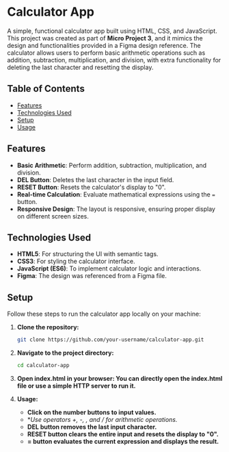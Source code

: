 # Calculator App

A simple, functional calculator app built using HTML, CSS, and JavaScript. This project was created as part of **Micro Project 3**, and it mimics the design and functionalities provided in a Figma design reference. The calculator allows users to perform basic arithmetic operations such as addition, subtraction, multiplication, and division, with extra functionality for deleting the last character and resetting the display.


## Table of Contents
- [Features](#features)
- [Technologies Used](#technologies-used)
- [Setup](#setup)
- [Usage](#usage)

## Features
- **Basic Arithmetic**: Perform addition, subtraction, multiplication, and division.
- **DEL Button**: Deletes the last character in the input field.
- **RESET Button**: Resets the calculator's display to "0".
- **Real-time Calculation**: Evaluate mathematical expressions using the `=` button.
- **Responsive Design**: The layout is responsive, ensuring proper display on different screen sizes.

## Technologies Used
- **HTML5**: For structuring the UI with semantic tags.
- **CSS3**: For styling the calculator interface.
- **JavaScript (ES6)**: To implement calculator logic and interactions.
- **Figma**: The design was referenced from a Figma file.

## Setup
Follow these steps to run the calculator app locally on your machine:

1. **Clone the repository:**
   ```bash
   git clone https://github.com/your-username/calculator-app.git

2. **Navigate to the project directory:**
    ```bash
    cd calculator-app
3. **Open index.html in your browser: You can directly open the index.html file or use a simple HTTP server to run it.**

4. **Usage:**
    - **Click on the number buttons to input values.**
    - **Use operators +, -, *, and / for arithmetic operations.**
    - **DEL button removes the last input character.**
    - **RESET button clears the entire input and resets the display to "0".**
    - **= button evaluates the current expression and displays the result.**
